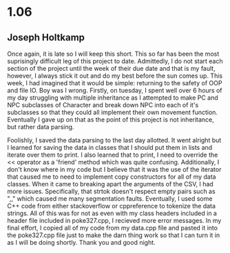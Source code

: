 # 1.06

## Joseph Holtkamp

Once again, it is late so I will keep this short. This so far has been the most suprisingly difficult leg of this project to date. Admittedly, I do not start each section of the project until the week of their due date and that is my fault, however, I always stick it out and do my best before the sun comes up. This week, I had imagined that it would be simple: returning to the safety of OOP and file IO. Boy was I wrong. Firstly, on tuesday, I spent well over 6 hours of my day struggling with multiple inheritance as I attempted to make PC and NPC subclasses of Character and break down NPC into each of it's subclasses so that they could all implement their own movement function. Eventually I gave up on that as the point of this project is not inheritance, but rather data parsing. 

Foolishly, I saved the data parsing to the last day allotted. It went alright but I learned for saving the data in classes that I should put them in lists and iterate over them to print. I also learned that to print, I need to override the << operator as a 'friend' method which was quite confusing. Additionally, I don't know where in my code but I believe that it was the use of the iterator that caused me to need to implement copy constructors for all of my data classes. When it came to breaking apart the arguments of the CSV, I had more issues. Specifically, that strtok doesn't respect empty pairs such as ",," which caused me many segmentation faults. Eventually, I used some C++ code from either stackoverflow or cppreference to tokenize the data strings. All of this was for not as even with my class headers included in a header file included in poke327.cpp, I recieved more error messages. In my final effort, I copied all of my code from my data.cpp file and pasted it into the poke327.cpp file just to make the darn thing work so that I can turn it in as I will be doing shortly. Thank you and good night. 
